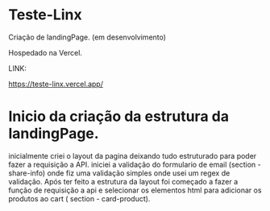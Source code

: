 # Teste-Linx
Criação de landingPage. (em desenvolvimento)

Hospedado na Vercel.

LINK:

https://teste-linx.vercel.app/



# Inicio da criação da estrutura da landingPage.
inicialmente criei o layout da pagina deixando tudo estruturado para poder fazer a requisição a API.
iniciei a validação do formulario de email (section - share-info) onde fiz uma validação simples onde usei um regex de validação.
Após ter feito a estrutura da layout foi começado a fazer a função de requisição a api e selecionar os elementos html para adicionar os produtos ao cart ( section - card-product).
